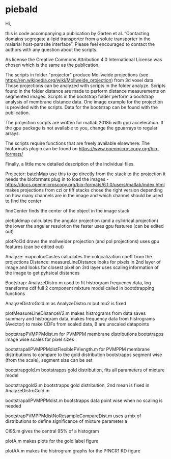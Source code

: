 # piebald

Hi,

this is code accompanying a publication by Garten et al. “Contacting domains segregate a lipid transporter from a solute transporter in the malarial host-parasite interface”. Please feel encouraged to contact the authors with any question about the scripts.

As license the Creative Commons Attribution 4.0 International License was chosen which is the same as the publication.

The scripts in folder "projector" produce Mollweide projections (see https://en.wikipedia.org/wiki/Mollweide_projection) from 3d voxel data. Those projections can be analyzed with scripts in the folder analyze. Scripts found in the folder distance are made to perform distance measurements on segmented images. Scripts in the bootstrap folder perform a bootstrap analysis of membrane distance data. One image example for the projection is provided with the scripts. Data for the bootstrap can be found with the publication.

The projection scripts are written for matlab 2018b with gpu acceleration. If the gpu package is not available to you, change the gpuarrays to regular arrays.

The scripts require functions that are freely available elsewhere:
The bioformats plugin can be found on https://www.openmicroscopy.org/bio-formats/

Finally, a little more detailed description of the individual files. 

Projector:
batchMap
	use this to go directly from the stack to the projection
	it needs the bioformats plug in to load the images - https://docs.openmicroscopy.org/bio-formats/6.1.0/users/matlab/index.html
	makes projections from czi or tiff stacks
	chose the right version depending on how many channels are in the image and which channel should be used to find the center

findCenter
	finds the center of the object in the image stack	

piebaldmap
	calculates the angular projection (and a cylidrical projection)
	the lower the angular resulotion the faster
	uses gpu features (can be edited out)

plotPol3d
	draws the mollweider projection (and pol projections)
	uses gpu features (can be edited out)

Analyze:
mapcolocCostes
	calculates the colocalization coeff from the projections
Distance:
measureLineDistance
	looks for pixels in 2nd layer of image and looks for closest pixel on 3rd layer
	uses scaling information of the image to get pyhsical distances

Bootstrap:
AnalyzeDistro.m
	used to fit histrogram frequency data, log transforms cdf
	full 2 component mixture model
	called in bootdtrapping functions

AnalyzeDistroGold.m
	as AnalyzeDistro.m but mu2 is fixed

plotMeasureLineDistanceV2.m
	makes histrograms from data
	saves summary and histrogram data, makes frequency data from histrograms (Avector) to make CDFs from scaled data, B are unscaled datapoints

bootstrapPVMPPMdist.m
	for PVMPPM membrane distributions
	bootstrapps image wise
	scales for pixel sizes

bootstrapallPVMPPMdistFlexiblePVlength.m
	for PVMPPM membrane distributions to compare to the gold distribution
	bootstrapps segment wise (from the scale), segment size can be set

bootstrapgold.m
	bootstrapps gold distribution, fits all parameters of mixture model

bootstrapgold2.m
	bootstrapps gold distribution, 2nd mean is fixed in AnalyzeDistroGold.m

bootstrapallPVMPPMdist.m
	bootstrapps data point wise when no scaling is needed

bootstrapPVMPPMdistNoResampleCompareDist.m
	uses a mix of distributions to define significance of mixture parameter a

CI95.m
	gives the central 95% of a histogram

plotA.m
	makes plots for the gold label figure

plotAA.m
	makes the histrogram graphs for the PfNCR1 KD figure
